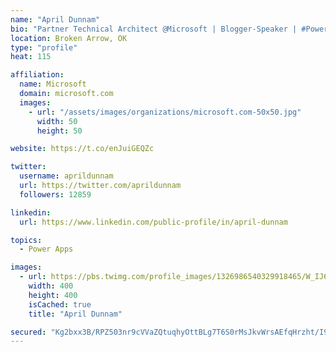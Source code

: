 ```yaml
---
name: "April Dunnam"
bio: "Partner Technical Architect @Microsoft | Blogger-Speaker | #PowerApps, #PowerAutomate, #Office365, #SharePoint | #WIT | #Karaoke Queen"
location: Broken Arrow, OK
type: "profile"
heat: 115

affiliation:
  name: Microsoft
  domain: microsoft.com
  images:
    - url: "/assets/images/organizations/microsoft.com-50x50.jpg"
      width: 50
      height: 50

website: https://t.co/enJuiGEQZc

twitter:
  username: aprildunnam
  url: https://twitter.com/aprildunnam
  followers: 12859

linkedin:
  url: https://www.linkedin.com/public-profile/in/april-dunnam

topics:
  - Power Apps

images:
  - url: https://pbs.twimg.com/profile_images/1326986540329918465/W_IJ6Ih2_400x400.jpg
    width: 400
    height: 400
    isCached: true
    title: "April Dunnam"

secured: "Kg2bxx3B/RPZ503nr9cVVaZQtuqhyOttBLg7T6S0rMsJkvWrsAEfqHrzht/I9oZQlBwBB6O4m50+fWF8KRoX1V+vjEQAXEGpIagUl5re2VGxTWdLkxWssZV5GA9W+Wwd8zj+sjXrxfi14QejfIQzxrFydHYylD1hNOqizUt7aSKqc2igRarytgiBpLZo51iw45zz5oFnSjNpnNUkVFfKdes/ey4yDP2jRm/hlIOeRpF0BgZuAborQPXnNOkAhxfJ5i+Cv2eVM4nPEJu/PSr4jN7pZGOHId29++2JghNa4h/rW0rcmX4wBDJd/0bLgpML4TTLfXwKQmtOEMdYtG9/xLt9Oc6hoKe3UHECm5GhxdFvpqy5hmXc2P1tSNwnuO8JPjLhsONDVusKyaj3d3Wgz7fBxbQno5kl0rsJk+Hszdg=;RvqBwi9JliPXhS5bJIMsSw=="
---
```


